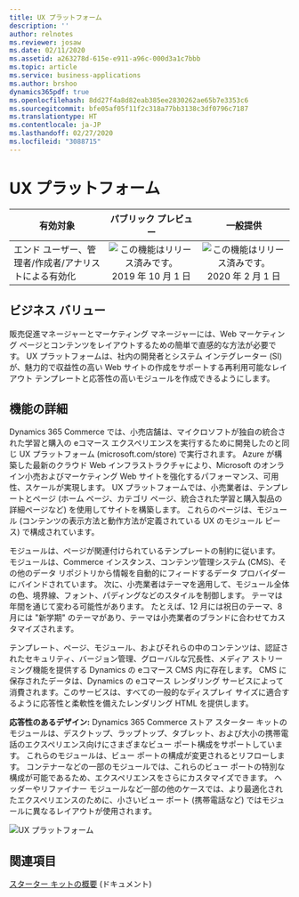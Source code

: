 ```yaml
---
title: UX プラットフォーム
description: ''
author: relnotes
ms.reviewer: josaw
ms.date: 02/11/2020
ms.assetid: a263278d-615e-e911-a96c-000d3a1c7bbb
ms.topic: article
ms.service: business-applications
ms.author: brshoo
dynamics365pdf: true
ms.openlocfilehash: 8dd27f4a8d82eab385ee2830262ae65b7e3353c6
ms.sourcegitcommit: bfe05af05f11f2c318a77bb3138c3df0796c7187
ms.translationtype: HT
ms.contentlocale: ja-JP
ms.lasthandoff: 02/27/2020
ms.locfileid: "3088715"
---
```

# <a name="ux-platform"></a>UX プラットフォーム


| 有効対象    |  パブリック プレビュー | 一般提供 | 
| ---------- | :----------: |:----------: |
|エンド ユーザー、管理者/作成者/アナリストによる有効化|![この機能はリリース済みです。](/dynamics365-release-plan/media/green-checkmark.png "この機能はリリース済みです。") 2019 年 10 月 1 日| ![この機能はリリース済みです。](/dynamics365-release-plan/media/green-checkmark.png "この機能はリリース済みです。") 2020 年 2 月 1 日|


## <a name="business-value"></a>ビジネス バリュー
<!-- bv start -->
販売促進マネージャーとマーケティング マネージャーには、Web マーケティング ページとコンテンツをレイアウトするための簡単で直感的な方法が必要です。 UX プラットフォームは、社内の開発者とシステム インテグレーター (SI) が、魅力的で収益性の高い Web サイトの作成をサポートする再利用可能なレイアウト テンプレートと応答性の高いモジュールを作成できるようにします。
<!-- bv end -->



## <a name="feature-details"></a>機能の詳細
<!--feature detail start -->
Dynamics 365 Commerce では、小売店舗は、マイクロソフトが独自の統合された学習と購入の eコマース エクスペリエンスを実行するために開発したのと同じ UX プラットフォーム (microsoft.com\/store) で実行されます。 Azure が構築した最新のクラウド Web インフラストラクチャにより、Microsoft のオンライン小売およびマーケティング Web サイトを強化するパフォーマンス、可用性、スケールが実現します。 UX プラットフォームでは、小売業者は、テンプレートとページ (ホーム ページ、カテゴリ ページ、統合された学習と購入製品の詳細ページなど) を使用してサイトを構築します。 これらのページは、モジュール (コンテンツの表示方法と動作方法が定義されている UX のモジュール ピース) で構成されています。 

モジュールは、ページが関連付けられているテンプレートの制約に従います。 モジュールは、Commerce インスタンス、コンテンツ管理システム (CMS)、その他のデータ リポジトリから情報を自動的にフィードするデータ プロバイダーにバインドされています。 次に、小売業者はテーマを適用して、モジュール全体の色、境界線、フォント、パディングなどのスタイルを制御します。 テーマは年間を通じて変わる可能性があります。 たとえば、12 月には祝日のテーマ、8 月には "新学期" のテーマがあり、テーマは小売業者のブランドに合わせてカスタマイズされます。 

テンプレート、ページ、モジュール、およびそれらの中のコンテンツは、認証されたセキュリティ、バージョン管理、グローバルな冗長性、メディア ストリーミング機能を提供する Dynamics の eコマース CMS 内に存在します。 CMS に保存されたデータは、Dynamics の eコマース レンダリング サービスによって消費されます。このサービスは、すべての一般的なディスプレイ サイズに適合するように応答性と柔軟性を備えたレンダリング HTML を提供します。 

**応答性のあるデザイン:** Dynamics 365 Commerce ストア スターター キットのモジュールは、デスクトップ、ラップトップ、タブレット、および大小の携帯電話のエクスペリエンス向けにさまざまなビュー ポート構成をサポートしています。 これらのモジュールは、ビュー ポートの構成が変更されるとリフローします。 コンテナーなどの一部のモジュールでは、これらのビュー ポートの特別な構成が可能であるため、エクスペリエンスをさらにカスタマイズできます。 ヘッダーやリファイナー モジュールなど一部の他のケースでは、より最適化されたエクスペリエンスのために、小さいビュー ポート (携帯電話など) ではモジュールに異なるレイアウトが使用されます。

![UX プラットフォーム](media/ux_platform.jpg "UX プラットフォーム")
<!--feature detail end -->










## <a name="see-also"></a>関連項目

[スターター キットの概要](https://docs.microsoft.com/dynamics365/commerce/starter-kit-overview) (ドキュメント)
